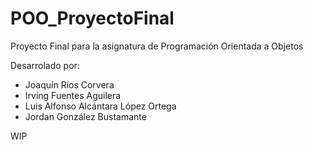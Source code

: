 # POO_ProyectoFinal
Proyecto Final para la asignatura de Programación Orientada a Objetos 

Desarrolado por:
* Joaquín Ríos Corvera
* Irving Fuentes Aguilera
* Luis Alfonso Alcántara López Ortega
* Jordan González Bustamante

WIP
